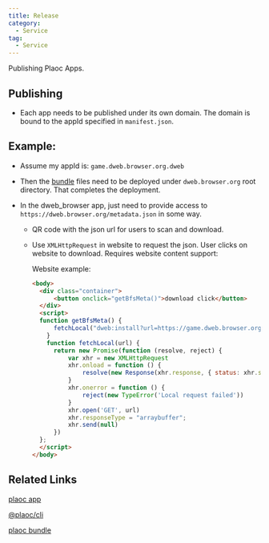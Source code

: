 ```yaml
---
title: Release
category:
  - Service
tag:
  - Service  
---
```


Publishing Plaoc Apps.

## Publishing 

- Each app needs to be published under its own domain. The domain is bound to the appId specified in `manifest.json`.

## Example:

- Assume my appId is: `game.dweb.browser.org.dweb`

- Then the [bundle](../ploac-cli/bundle.md) files need to be deployed under `dweb.browser.org` root directory. That completes the deployment.

- In the dweb_browser app, just need to provide access to `https://dweb.browser.org/metadata.json` in some way. 

  - QR code with the json url for users to scan and download.

  - Use `XMLHttpRequest` in website to request the json. User clicks on website to download. Requires website content support:

    Website example:
    ```html
    <body>
      <div class="container">
          <button onclick="getBfsMeta()">download click</button>
      </div>
      <script>
      function getBfsMeta() {
          fetchLocal("dweb:install?url=https://game.dweb.browser.org.dweb/metadata.json")
        }
        function fetchLocal(url) {
          return new Promise(function (resolve, reject) {
              var xhr = new XMLHttpRequest
              xhr.onload = function () {
                  resolve(new Response(xhr.response, { status: xhr.status }))
              }
              xhr.onerror = function () {
                  reject(new TypeError('Local request failed'))
              }
              xhr.open('GET', url)
              xhr.responseType = "arraybuffer";
              xhr.send(null)
          })
      };
      </script>
    </body>
    ```

## Related Links  

[plaoc app](../index.md)

[@plaoc/cli](./index.md) 

[plaoc bundle](./bundle.md)